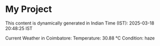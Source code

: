# My Project

This content is dynamically generated in Indian Time (IST): 2025-03-18 20:48:25 IST


Current Weather in Coimbatore:
Temperature: 30.88 °C
Condition: haze
